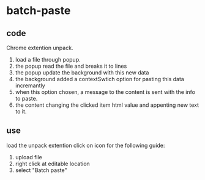 # batch-paste

## code
Chrome extention unpack.
1. load a file through popup.
2. the popup read the file and breaks it to lines
3. the popup update the background with this new data
4. the background added a contextSwtich option for pasting this data incremantly
5. when this option chosen, a message to the content is sent with the info to paste.
6. the content changing the clicked item html value and appenting new text to it.

## use
load the unpack extention
click on icon for the following guide:
1. upload file
2. right click at editable location
3. select "Batch paste"

